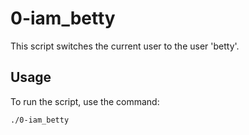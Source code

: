 # 0-iam_betty
This script switches the current user to the user 'betty'.

## Usage
To run the script, use the command:
```bash
./0-iam_betty
```
